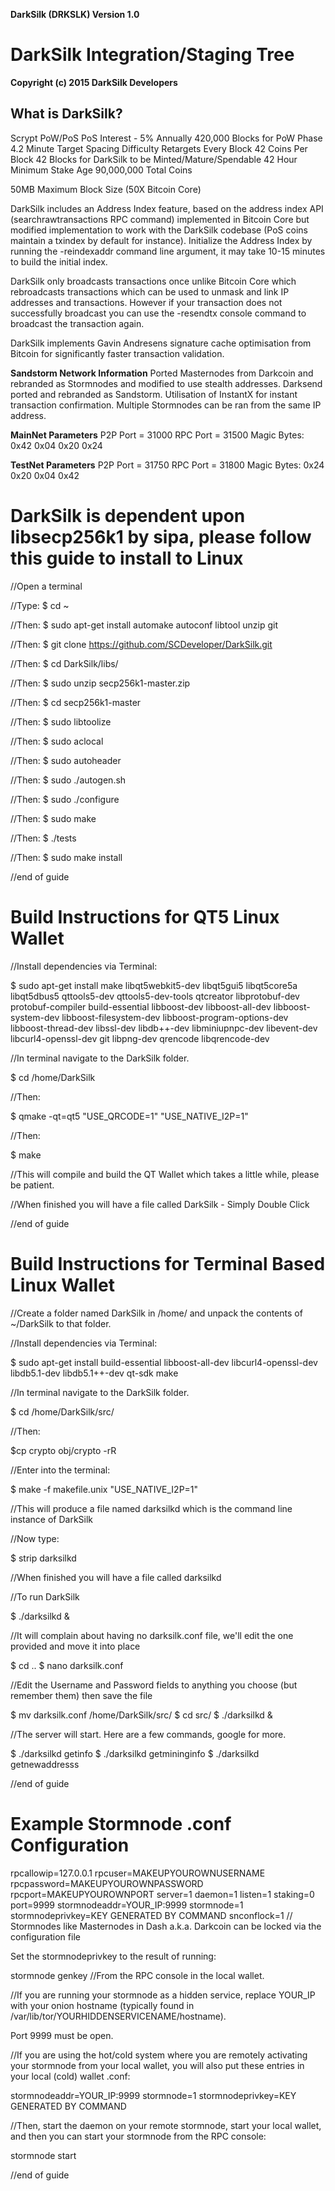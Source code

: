**DarkSilk (DRKSLK) Version 1.0**

DarkSilk Integration/Staging Tree
================================

**Copyright (c) 2015 DarkSilk Developers**

What is DarkSilk?
----------------
Scrypt
PoW/PoS
PoS Interest - 5% Annually
420,000 Blocks for PoW Phase
4.2 Minute Target Spacing
Difficulty Retargets Every Block
42 Coins Per Block
42 Blocks for DarkSilk to be Minted/Mature/Spendable
42 Hour Minimum Stake Age
90,000,000 Total Coins

50MB Maximum Block Size (50X Bitcoin Core)


DarkSilk includes an Address Index feature, based on the address index API (searchrawtransactions RPC command) implemented in Bitcoin Core but modified implementation to work with the DarkSilk codebase (PoS coins maintain a txindex by default for instance).
Initialize the Address Index by running the -reindexaddr command line argument, it may take 10-15 minutes to build the initial index.

DarkSilk only broadcasts transactions once unlike Bitcoin Core which rebroadcasts transactions which can be used to unmask and link IP addresses and transactions. 
However if your transaction does not successfully broadcast you can use the -resendtx console command to broadcast the transaction again.

DarkSilk implements Gavin Andresens signature cache optimisation from Bitcoin for significantly faster transaction validation.


**Sandstorm Network Information**
Ported Masternodes from Darkcoin and rebranded as Stormnodes and modified to use stealth addresses.
Darksend ported and rebranded as Sandstorm.
Utilisation of InstantX for instant transaction confirmation.
Multiple Stormnodes can be ran from the same IP address.


**MainNet Parameters**
P2P Port = 31000
RPC Port = 31500
Magic Bytes: 0x42 0x04 0x20 0x24



**TestNet Parameters**
P2P Port = 31750
RPC Port = 31800
Magic Bytes: 0x24 0x20 0x04 0x42


DarkSilk is dependent upon libsecp256k1 by sipa, please follow this guide to install to Linux
=============================================================================================
//Open a terminal

//Type:
$ cd ~

//Then:
$ sudo apt-get install automake autoconf libtool unzip git

//Then:
$ git clone https://github.com/SCDeveloper/DarkSilk.git

//Then:
$ cd DarkSilk/libs/

//Then:
$ sudo unzip secp256k1-master.zip

//Then:
$ cd secp256k1-master

//Then:
$ sudo libtoolize

//Then:
$ sudo aclocal

//Then:
$ sudo autoheader

//Then:
$ sudo ./autogen.sh

//Then:
$ sudo ./configure

//Then:
$ sudo make

//Then:
$ ./tests

//Then:
$ sudo make install


//end of guide


Build Instructions for QT5 Linux Wallet
======================================
//Install dependencies via Terminal:

$ sudo apt-get install make libqt5webkit5-dev libqt5gui5 libqt5core5a libqt5dbus5 qttools5-dev qttools5-dev-tools qtcreator libprotobuf-dev protobuf-compiler build-essential libboost-dev libboost-all-dev libboost-system-dev libboost-filesystem-dev libboost-program-options-dev libboost-thread-dev libssl-dev libdb++-dev libminiupnpc-dev libevent-dev libcurl4-openssl-dev git libpng-dev qrencode libqrencode-dev

//In terminal navigate to the DarkSilk folder.

$ cd /home/DarkSilk

//Then:

$ qmake -qt=qt5 "USE_QRCODE=1" "USE_NATIVE_I2P=1"

//Then:

$ make

//This will compile and build the QT Wallet which takes a little while, please be patient.

//When finished you will have a file called DarkSilk - Simply Double Click


//end of guide


Build Instructions for Terminal Based Linux Wallet
===================================================
//Create a folder named DarkSilk in /home/ and unpack the contents of ~/DarkSilk to that folder.

//Install dependencies via Terminal:

$ sudo apt-get install build-essential libboost-all-dev libcurl4-openssl-dev libdb5.1-dev libdb5.1++-dev qt-sdk make 

//In terminal navigate to the DarkSilk folder.

$ cd /home/DarkSilk/src/

//Then:

$cp crypto obj/crypto -rR

//Enter into the terminal:

$ make -f makefile.unix "USE_NATIVE_I2P=1"

//This will produce a file named darksilkd which is the command line instance of DarkSilk

//Now type:

$ strip darksilkd

//When finished you will have a file called darksilkd

//To run DarkSilk

$ ./darksilkd & 

//It will complain about having no darksilk.conf file, we'll edit the one provided and move it into place

$ cd ..
$ nano darksilk.conf

//Edit the Username and Password fields to anything you choose (but remember them) then save the file

$ mv darksilk.conf /home/DarkSilk/src/
$ cd src/
$ ./darksilkd &

//The server will start. Here are a few commands, google for more.

$ ./darksilkd getinfo
$ ./darksilkd getmininginfo
$ ./darksilkd getnewaddresss


//end of guide


Example Stormnode .conf Configuration
===================================================

rpcallowip=127.0.0.1
rpcuser=MAKEUPYOUROWNUSERNAME
rpcpassword=MAKEUPYOUROWNPASSWORD
rpcport=MAKEUPYOUROWNPORT
server=1
daemon=1
listen=1
staking=0
port=9999
stormnodeaddr=YOUR_IP:9999
stormnode=1
stormnodeprivkey=KEY GENERATED BY COMMAND
snconflock=1 // Stormnodes like Masternodes in Dash a.k.a. Darkcoin can be locked via the configuration file 


Set the stormnodeprivkey to the result of running:

stormnode genkey
//From the RPC console in the local wallet.

//If you are running your stormnode as a hidden service, replace YOUR_IP with your onion hostname (typically found in /var/lib/tor/YOURHIDDENSERVICENAME/hostname).

Port 9999 must be open.

//If you are using the hot/cold system where you are remotely activating your stormnode from your local wallet, you will also put these entries in your local (cold) wallet .conf:

stormnodeaddr=YOUR_IP:9999
stormnode=1
stormnodeprivkey=KEY GENERATED BY COMMAND

//Then, start the daemon on your remote stormnode, start your local wallet, and then you can start your stormnode from the RPC console:

stormnode start


//end of guide
